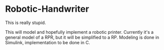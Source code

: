 # Robotic-Handwriter
This is really stupid. 

This will model and hopefully implement a robotic printer. 
Currently it's a general model of a RPR, but it will be simplified to a RP. 
Modeling is done in Simulink, implementation to be done in C.
